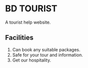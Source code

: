 # BD TOURIST

A tourist help website.

## Facilities

1. Can book any suitable packages.
2. Safe for your tour and information.
3. Get our hospitality.
